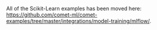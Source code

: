 All of the Scikit-Learn examples has been moved here: https://github.com/comet-ml/comet-examples/tree/master/integrations/model-training/mlflow/.
